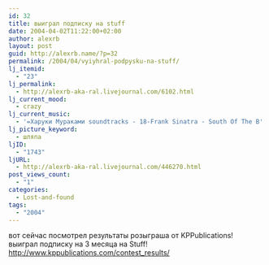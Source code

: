 ```yaml
---
id: 32
title: выиграл подписку на stuff
date: 2004-04-02T11:22:00+02:00
author: alexrb
layout: post
guid: http://alexrb.name/?p=32
permalink: /2004/04/vyiyhral-podpysku-na-stuff/
lj_itemid:
  - "23"
lj_permalink:
  - http://alexrb-aka-ral.livejournal.com/6102.html
lj_current_mood:
  - crazy
lj_current_music:
  - '=Харуки Мураками soundtracks - 18-Frank Sinatra - South Of The B'
lj_picture_keyword:
  - шляпа
ljID:
  - "1743"
ljURL:
  - http://alexrb-aka-ral.livejournal.com/446270.html
post_views_count:
  - "1"
categories:
  - Lost-and-found
tags:
  - "2004"
---
```

вот сейчас посмотрел результаты розыграша от KPPublications!  
выиграл подписку на 3 месяца на Stuff!  
http://www.kppublications.com/contest_results/